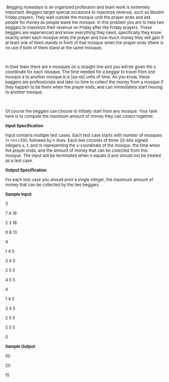 <p><span style="font-size: small;">&nbsp;</span><span style="font-size: small;">Begging nowadays is an organized profession and team work is extremely important. Beggars target special occasions to maximize revenue, such as Muslim Friday prayers. They wait outside the mosque until the prayer ends and ask people for money as people leave the mosque. In this problem you are to help two beggars to maximize their revenue on Friday after the Friday prayers. These beggars are experienced and know everything they need, specifically they know exactly when each mosque ends the prayer and how much money they will gain if at least one of them stands in front of that mosque when the prayer ends (there is no use if both of them stand at the same mosque).</span></p>
<p><span style="font-size: small;">&nbsp;</span></p>
<p><span style="font-size: small;">In their town there are n mosques on a straight line and you will be given the x coordinate for each mosque. The time needed for a beggar to travel from one mosque a to another mosque b is |xa-xb| units of time. As you know, these baggers are professionals and take no time to collect the money from a mosque if they happen to be there when the prayer ends, and can immediately start moving to another mosque.</span></p>
<p><span style="font-size: small;">&nbsp;</span></p>
<p><span style="font-size: small;">Of course the beggars can choose to initially start from any mosque. Your task here is to compute the maximum amount of money they can collect together.</span></p>
<p><span style="font-size: small;"><strong>Input Specification</strong></span></p>
<p><span style="font-size: small;">Input contains multiple test cases. Each test case starts with number of mosques 1&lt;=n&lt;=100, followed by n lines. Each line consists of three 32-bits signed integers x, t, and m representing the x-coordinate of the mosque, the time when the prayer ends, and the amount of money that can be collected from this mosque. The input will be terminated when n equals 0 and should not be treated as a test case.</span></p>
<p><span style="font-size: small;"><strong>Output Specification</strong></span></p>
<p><span style="font-size: small;">For each test case you should print a single integer, the maximum amount of money that can be collected by the two beggars.</span></p>
<p><span style="font-size: small;"><strong>Sample Input</strong></span></p>
<p><span style="font-size: small;">3</span></p>
<p><span style="font-size: small;">7 6 19</span></p>
<p><span style="font-size: small;">2 3 18</span></p>
<p><span style="font-size: small;">9 8 13</span></p>
<p><span style="font-size: small;">4</span></p>
<p><span style="font-size: small;">1 4 5</span></p>
<p><span style="font-size: small;">3 4 5</span></p>
<p><span style="font-size: small;">2 5 5</span></p>
<p><span style="font-size: small;">4 5 5</span></p>
<p><span style="font-size: small;">4</span></p>
<p><span style="font-size: small;">1 4 5</span></p>
<p><span style="font-size: small;">3 4 5</span></p>
<p><span style="font-size: small;">2 5 5</span></p>
<p><span style="font-size: small;">5 5 5</span></p>
<p><span style="font-size: small;">0</span></p>
<p><span style="font-size: small;"><strong>Sample Output</strong></span></p>
<p><span style="font-size: small;">50</span></p>
<p><span style="font-size: small;">20</span></p>
<p><span style="font-size: small;">15</span></p>